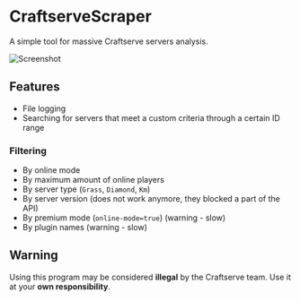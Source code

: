 # CraftserveScraper

A simple tool for massive Craftserve servers analysis.

![Screenshot](https://i.imgur.com/2GwFbBO.png)

## Features
- File logging
- Searching for servers that meet a custom criteria through a certain ID range
### Filtering
- By online mode
- By maximum amount of online players
- By server type (`Grass`, `Diamond`, `Km`)
- By server version (does not work anymore, they blocked a part of the API)
- By premium mode (`online-mode=true`) (warning - slow)
- By plugin names (warning - slow)

## Warning
Using this program may be considered **illegal** by the Craftserve team.
Use it at your **own responsibility**.
